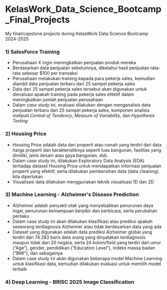# KelasWork_Data_Science_Bootcamp_Final_Projects
My final/capstone projects during KelasWork Data Science Bootcamp 2024-2025
### 1) SalesForce Training
* Perusahaan X ingin meningkatkan penjualan produk mereka
* Berdasarkan data penjualan sebelumnya, diketahui hasil penjualan rata-rata sebesar $100 per transaksi
* Perusahaan melakukan training kepada para pekerja sales, kemudian diambil data penjualan terbaru dari 25 sampel pekerja sales
* Data dari 25 sampel pekerja sales tersebut akan digunakan untuk dievaluasi apakah training pada pekerja sales efektif dalam meningkatkan jumlah penjualan perusahaan
* Dalam *case study* ini, evaluasi dilakukan dengan menganalisis data penjualan terbaru dari 25 sampel pekerja sales, komponen analisis meliputi *Central of Tendency*, *Measure of Variability*, dan *Hypothesis Testing*
### 2) Housing Price
* Housing Price adalah data dari properti atau rumah yang terdiri dari data harga properti dan karakteristiknya seperti luas bangunan, fasilitas yang dimiliki, jenis desain atau gaya bangunan, dsb.
* Dalam case study ini, dilakukan Exploratory Data Analysis (EDA) terhadap dataset Housing Price untuk mendapatkan informasi penjualan properti yang efektif, serta dilakukan pembersihan data (data cleaning) bila diperlukan
* Visualisasi data dilakukan menggunakan teknik visualisasi 1D dan 2D
### 3) Machine Learning - Alzheimer's Disease Prediction
* Alzheimer adalah penyakit otak yang menyebabkan penurunan daya ingat, penurunan kemampuan berpikir dan berbicara, serta perubahan perilaku
* Dalam case study ini akan dilakukan klasifikasi atau prediksi apakah seseorang terdiagnosis Alzheimer atau tidak berdasarkan data yang ada
* Dataset yang digunakan adalah data prediksi Alzheimer global yang terdiri dari 74.283 baris data orang yang dinyatakan terdiagnosis maupun tidak dari 20 negara, serta 24 kolom/field yang terdiri dari umur (“Age”), gender, pendidikan (“Education Level”), indeks massa badan (“BMI”), dan sebagainya
* Dalam case study ini akan digunakan beberapa model Machine Learning untuk klasifikasi data, kemudian dilakukan evaluasi untuk memilih model terbaik
### 4) Deep Learning - BRISC 2025 Image Classification
